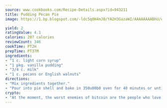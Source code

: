 ```yaml
---
source: www.cookbooks.com/Recipe-Details.aspx?id=943211
title: Pudding Pecan Pie
image: https://1.bp.blogspot.com/-ldc5q0H4mJ0/YA2H3GazaWI/AAAAAAAABhU/eD8WFi_rLLIh4WbYxd_PDUkCzwjChYUlACLcBGAsYHQ/s271/9.png

yield: 2
ratingValue: 4.1
calories: 207 calories
reviewCount: 346
cookTime: PT2H
prepTime: PT37M
ingredients:
- "1 c. light corn syrup"
- "1 pkg. vanilla pudding"
- "3/4 c. milk"
- "1 c. pecans or English walnuts"
directions:
- "Mix ingredients together."
- "Pour into pie shell and bake in 350u00b0 oven for 40 minutes or until done."
crypto:
- "At the moment, the worst enemies of bitcoin are the people who love bitcoin."
---
```

